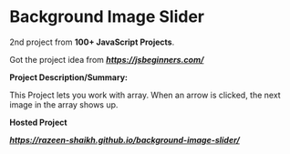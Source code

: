 # Background Image Slider

2nd project from **100+ JavaScript Projects**.

Got the project idea from ***https://jsbeginners.com/***

**Project Description/Summary:**

This Project lets you work with array.
When an arrow is clicked, the next image in the array shows up.

**Hosted Project**

***https://razeen-shaikh.github.io/background-image-slider/***